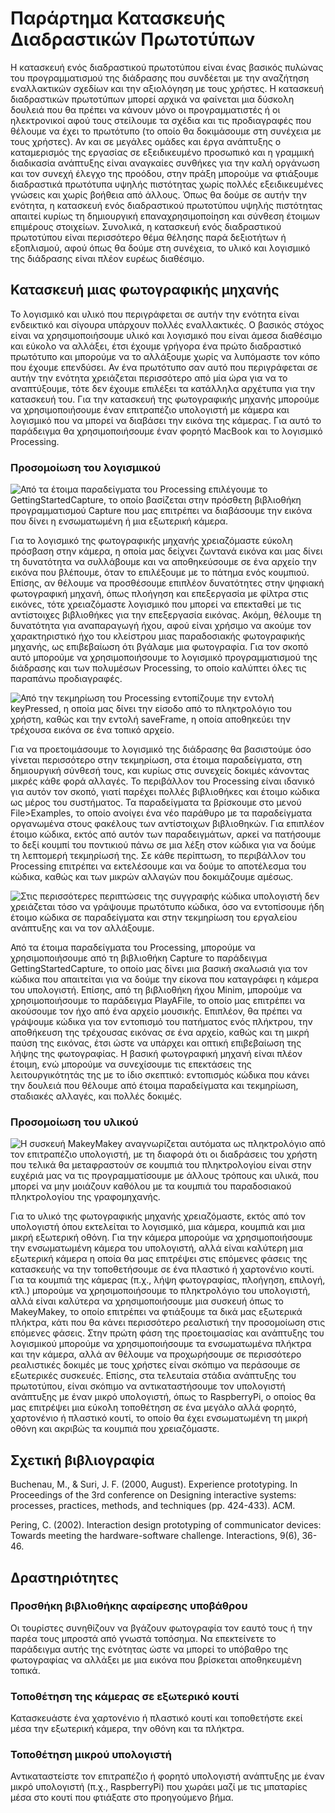 # Παράρτημα Κατασκευής Διαδραστικών Πρωτοτύπων

Η κατασκευή ενός διαδραστικού πρωτοτύπου είναι ένας βασικός πυλώνας του προγραμματισμού της διάδρασης που συνδέεται με την αναζήτηση εναλλακτικών σχεδίων και την αξιολόγηση με τους χρήστες. Η κατασκευή διαδραστικών πρωτοτύπων μπορεί αρχικά να φαίνεται μια δύσκολη δουλειά που θα πρέπει να κάνουν μόνο οι προγραμματιστές ή οι ηλεκτρονικοί αφού τους στείλουμε τα σχέδια και τις προδιαγραφές που θέλουμε να έχει το πρωτότυπο (το οποίο θα δοκιμάσουμε στη συνέχεια με τους χρήστες). Αν και σε μεγάλες ομάδες και έργα ανάπτυξης ο καταμερισμός της εργασίας σε εξειδικευμένο προσωπικό και η γραμμική διαδικασία ανάπτυξης είναι αναγκαίες συνθήκες για την καλή οργάνωση και τον συνεχή έλεγχο της προόδου, στην πράξη μπορούμε να φτιάξουμε διαδραστικά πρωτότυπα υψηλής πιστότητας χωρίς πολλές εξειδικευμένες γνώσεις και χωρίς βοήθεια από άλλους. Όπως θα δούμε σε αυτήν την ενότητα, η κατασκευή ενός διαδραστικού πρωτοτύπου υψηλής πιστότητας απαιτεί κυρίως τη δημιουργική επαναχρησιμοποίηση και σύνθεση έτοιμων επιμέρους στοιχείων. Συνολικά, η κατασκευή ενός διαδραστικού πρωτοτύπου είναι περισσότερο θέμα θέλησης παρά δεξιοτήτων ή εξοπλισμού, αφού όπως θα δούμε στη συνέχεια, το υλικό και λογισμικό της διάδρασης είναι πλέον ευρέως διαθέσιμο.

## Κατασκευή μιας φωτογραφικής μηχανής

Το λογισμικό και υλικό που περιγράφεται σε αυτήν την ενότητα είναι ενδεικτικό και σίγουρα υπάρχουν πολλές εναλλακτικές. Ο βασικός στόχος είναι να χρησιμοποιήσουμε υλικό και λογισμικό που είναι άμεσα διαθέσιμο και εύκολο να αλλάξει, έτσι έχουμε γρήγορα ένα πρώτο διαδραστικό πρωτότυπο και μπορούμε να το αλλάξουμε χωρίς να λυπόμαστε τον κόπο που έχουμε επενδύσει. Αν ένα πρωτότυπο σαν αυτό που περιγράφεται σε αυτήν την ενότητα χρειάζεται περισσότερο από μία ώρα για να το αναπτύξουμε, τότε δεν έχουμε επιλέξει τα κατάλληλα αρχέτυπα για την κατασκευή του. Για την κατασκευή της φωτογραφικής μηχανής μπορούμε να χρησιμοποιήσουμε έναν επιτραπέζιο υπολογιστή με κάμερα και λογισμικό που να μπορεί να διαβάσει την εικόνα της κάμερας. Για αυτό το παράδειγμα θα χρησιμοποιήσουμε έναν φορητό MacBook και το λογισμικό Processing.

### Προσομοίωση του λογισμικού

![Από τα έτοιμα παραδείγματα του Processing επιλέγουμε το GettingStartedCapture, το οποίο βασίζεται στην πρόσθετη βιβλιοθήκη προγραμματισμού Capture που μας επιτρέπει να διαβάσουμε την εικόνα που δίνει η ενσωματωμένη ή μια εξωτερική κάμερα.](images/appendices/getting-started-capture.jpg)

Για το λογισμικό της φωτογραφικής μηχανής χρειαζόμαστε εύκολη πρόσβαση στην κάμερα, η οποία μας δείχνει ζωντανά εικόνα και μας δίνει τη δυνατότητα να συλλάβουμε και να αποθηκεύσουμε σε ένα αρχείο την εικόνα που βλέπουμε, όταν το επιλέξουμε με το πάτημα ενός κουμπιού. Επίσης, αν θέλουμε να προσθέσουμε επιπλέον δυνατότητες στην ψηφιακή φωτογραφική μηχανή, όπως πλοήγηση και επεξεργασία με φίλτρα στις εικόνες, τότε χρειαζόμαστε λογισμικό που μπορεί να επεκταθεί με τις αντίστοιχες βιβλιοθήκες για την επεξεργασία εικόνας. Ακόμη, θέλουμε τη δυνατότητα για αναπαραγωγή ήχου, αφού είναι χρήσιμο να ακούμε τον χαρακτηριστικό ήχο του κλείστρου μιας παραδοσιακής φωτογραφικής μηχανής, ως επιβεβαίωση ότι βγάλαμε μια φωτογραφία. Για τον σκοπό αυτό μπορούμε να χρησιμοποιήσουμε το λογισμικό προγραμματισμού της διάδρασης και των πολυμέσων Processing, το οποίο καλύπτει όλες τις παραπάνω προδιαγραφές.

![Από την τεκμηρίωση του Processing εντοπίζουμε την εντολή keyPressed, η οποία μας δίνει την είσοδο από το πληκτρολόγιο του χρήστη, καθώς και την εντολή saveFrame, η οποία αποθηκεύει την τρέχουσα εικόνα σε ένα τοπικό αρχείο.](images/appendices/key-pressed-save.jpg)

Για να προετοιμάσουμε το λογισμικό της διάδρασης θα βασιστούμε όσο γίνεται περισσότερο στην τεκμηρίωση, στα έτοιμα παραδείγματα, στη δημιουργική σύνθεσή τους, και κυρίως στις συνεχείς δοκιμές κάνοντας μικρές κάθε φορά αλλαγές. Το περιβάλλον του Processing είναι ιδανικό για αυτόν τον σκοπό, γιατί παρέχει πολλές βιβλιοθήκες και έτοιμο κώδικα ως μέρος του συστήματος. Τα παραδείγματα τα βρίσκουμε στο μενού File>Examples, το οποίο ανοίγει ένα νέο παράθυρο με τα παραδείγματα οργανωμένα στους φακέλους των αντίστοιχων βιβλιοθηκών. Για επιπλέον έτοιμο κώδικα, εκτός από αυτόν των παραδειγμάτων, αρκεί να πατήσουμε το δεξί κουμπί του ποντικιού πάνω σε μια λέξη στον κώδικα για να δούμε τη λεπτομερή τεκμηρίωσή της. Σε κάθε περίπτωση, το περιβάλλον του Processing επιτρέπει να εκτελέσουμε και να δούμε το αποτέλεσμα του κώδικα, καθώς και των μικρών αλλαγών που δοκιμάζουμε αμέσως.

![Στις περισσότερες περιπτώσεις της συγγραφής κώδικα υπολογιστή δεν χρειάζεται τόσο να γράψουμε πρωτότυπο κώδικα, όσο να εντοπίσουμε ήδη έτοιμο κώδικα σε παραδείγματα και στην τεκμηρίωση του εργαλείου ανάπτυξης και να τον αλλάξουμε.](images/appendices/documentation.png)

Από τα έτοιμα παραδείγματα του Processing, μπορούμε να χρησιμοποιήσουμε από τη βιβλιοθήκη Capture το παράδειγμα GettingStartedCapture, το οποίο μας δίνει μια βασική σκαλωσιά για τον κώδικα που απαιτείται για να δούμε την είκονα που καταγράφει η κάμερα του υπολογιστή. Επίσης, από τη βιβλιοθήκη ήχου Minim, μπορούμε να χρησιμοποιήσουμε το παράδειγμα PlayAFile, το οποίο μας επιτρέπει να ακούσουμε τον ήχο από ένα αρχείο μουσικής. Επιπλέον, θα πρέπει να γράψουμε κώδικα για τον εντοπισμό του πατήματος ενός πλήκτρου, την αποθήκευση της τρέχουσας εικόνας σε ένα αρχείο, καθώς και τη μικρή παύση της εικόνας, έτσι ώστε να υπάρχει και οπτική επιβεβαίωση της λήψης της φωτογραφίας. Η βασική φωτογραφική μηχανή είναι πλέον έτοιμη, ενώ μπορούμε να συνεχίσουμε τις επεκτάσεις της λειτουργικότητάς της με το ίδιο σκεπτικό: εντοπισμός κώδικα που κάνει την δουλειά που θέλουμε από έτοιμα παραδείγματα και τεκμηρίωση, σταδιακές αλλαγές, και πολλές δοκιμές.

### Προσομοίωση του υλικού

![Η συσκευή MakeyMakey αναγνωρίζεται αυτόματα ως πληκτρολόγιο από τον επιτραπέζιο υπολογιστή, με τη διαφορά ότι οι διαδράσεις του χρήστη που τελικά θα μεταφραστούν σε κουμπιά του πληκτρολογίου είναι στην ευχέριά μας να τις προγραμματίσουμε με άλλους τρόπους και υλικά, που μπορεί να μην μοιάζουν καθόλου με τα κουμπιά του παραδοσιακού πληκτρολογίου της γραφομηχανής.](images/appendices/makey.jpg)

Για το υλικό της φωτογραφικής μηχανής χρειαζόμαστε, εκτός από τον υπολογιστή όπου εκτελείται το λογισμικό, μια κάμερα, κουμπιά και μια μικρή εξωτερική οθόνη. Για την κάμερα μπορούμε να χρησιμοποιήσουμε την ενσωματωμένη κάμερα του υπολογιστή, αλλά είναι καλύτερη μια εξωτερική κάμερα η οποία θα μας επιτρέψει στις επόμενες φάσεις της κατασκευής να την τοποθετήσουμε σε ένα πλαστικό ή χαρτονένιο κουτί. Για τα κουμπιά της κάμερας (π.χ., λήψη φωτογραφίας, πλοήγηση, επιλογή, κτλ.) μπορούμε να χρησιμοποιήσουμε το πληκτρολόγιο του υπολογιστή, αλλά είναι καλύτερα να χρησιμοποιήσουμε μια συσκευή όπως το MakeyMakey, το οποίο επιτρέπει να φτιάξουμε τα δικά μας εξωτερικά πλήκτρα, κάτι που θα κάνει περισσότερο ρεαλιστική την προσομοίωση στις επόμενες φάσεις. Στην πρώτη φάση της προετοιμασίας και ανάπτυξης του λογισμικού μπορούμε να χρησιμοποιήσουμε τα ενσωματωμένα πλήκτρα και την κάμερα, αλλά αν θέλουμε να προχωρήσουμε σε περισσότερο ρεαλιστικές δοκιμές με τους χρήστες είναι σκόπιμο να περάσουμε σε εξωτερικές συσκευές. Επίσης, στα τελευταία στάδια ανάπτυξης του πρωτοτύπου, είναι σκόπιμο να αντικαταστήσουμε τον υπολογιστή ανάπτυξης με έναν μικρό υπολογιστή, όπως το RaspberryPi, ο οποίος θα μας επιτρέψει μια εύκολη τοποθέτηση σε ένα μεγάλο αλλά φορητό, χαρτονένιο ή πλαστικό κουτί, το οποίο θα έχει ενσωματωμένη τη μικρή οθόνη και ακριβώς τα κουμπιά που χρειαζόμαστε.

## Σχετική βιβλιογραφία

Buchenau, M., & Suri, J. F. (2000, August). Experience prototyping. In Proceedings of the 3rd conference on Designing interactive systems: processes, practices, methods, and techniques (pp. 424-433). ACM.

Pering, C. (2002). Interaction design prototyping of communicator devices: Towards meeting the hardware-software challenge. Ιnteractions, 9(6), 36-46.

## Δραστηριότητες

### Προσθήκη βιβλιοθήκης αφαίρεσης υποβάθρου

Οι τουρίστες συνηθίζουν να βγάζουν φωτογραφία τον εαυτό τους ή την παρέα τους μπροστά από γνωστά τοπόσημα. Να επεκτείνετε το παράδειγμα αυτής της ενότητας ώστε να μπορεί το υπόβαθρο της φωτογραφίας να αλλάξει με μια εικόνα που βρίσκεται αποθηκευμένη τοπικά.

### Τοποθέτηση της κάμερας σε εξωτερικό κουτί

Κατασκευάστε ένα χαρτονένιο ή πλαστικό κουτί και τοποθετήστε εκεί μέσα την εξωτερική κάμερα, την οθόνη και τα πλήκτρα.

### Τοποθέτηση μικρού υπολογιστή

Αντικαταστείστε τον επιτραπέζιο ή φορητό υπολογιστή ανάπτυξης με έναν μικρό υπολογιστή (π.χ., RaspberryPi) που χωράει μαζί με τις μπαταρίες μέσα στο κουτί που φτιάξατε στο προηγούμενο βήμα.
